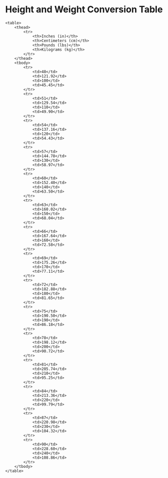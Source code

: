 
<br>
<br>
<!DOCTYPE html>
<html>
<head>
    <title>Height and Weight Conversion Table</title>
</head>
<body>
    <h1>Height and Weight Conversion Table</h1>

    <table>
        <thead>
            <tr>
                <th>Inches (in)</th>
                <th>Centimeters (cm)</th>
                <th>Pounds (lbs)</th>
                <th>Kilograms (kg)</th>
            </tr>
        </thead>
        <tbody>
            <tr>
                <td>48</td>
                <td>121.92</td>
                <td>100</td>
                <td>45.45</td>
            </tr>
            <tr>
                <td>51</td>
                <td>129.54</td>
                <td>110</td>
                <td>49.90</td>
            </tr>
            <tr>
                <td>54</td>
                <td>137.16</td>
                <td>120</td>
                <td>54.43</td>
            </tr>
            <tr>
                <td>57</td>
                <td>144.78</td>
                <td>130</td>
                <td>58.97</td>
            </tr>
            <tr>
                <td>60</td>
                <td>152.40</td>
                <td>140</td>
                <td>63.50</td>
            </tr>
            <tr>
                <td>63</td>
                <td>160.02</td>
                <td>150</td>
                <td>68.04</td>
            </tr>
            <tr>
                <td>66</td>
                <td>167.64</td>
                <td>160</td>
                <td>72.58</td>
            </tr>
            <tr>
                <td>69</td>
                <td>175.26</td>
                <td>170</td>
                <td>77.11</td>
            </tr>
            <tr>
                <td>72</td>
                <td>182.88</td>
                <td>180</td>
                <td>81.65</td>
            </tr>
            <tr>
                <td>75</td>
                <td>190.50</td>
                <td>190</td>
                <td>86.18</td>
            </tr>
            <tr>
                <td>78</td>
                <td>198.12</td>
                <td>200</td>
                <td>90.72</td>
            </tr>
            <tr>
                <td>81</td>
                <td>205.74</td>
                <td>210</td>
                <td>95.25</td>
            </tr>
            <tr>
                <td>84</td>
                <td>213.36</td>
                <td>220</td>
                <td>99.79</td>
            </tr>
            <tr>
                <td>87</td>
                <td>220.98</td>
                <td>230</td>
                <td>104.32</td>
            </tr>
            <tr>
                <td>90</td>
                <td>228.60</td>
                <td>240</td>
                <td>108.86</td>
            </tr>
        </tbody>
    </table>
</body>
</html>
